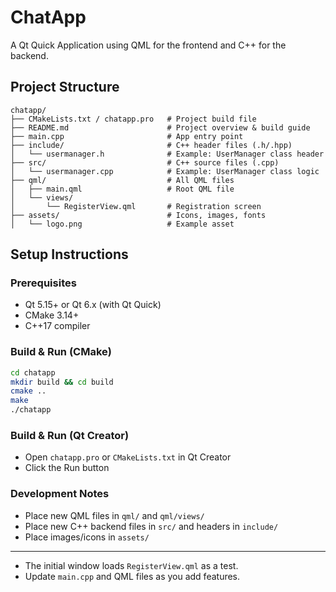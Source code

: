 # ChatApp

A Qt Quick Application using QML for the frontend and C++ for the backend.

## Project Structure

```
chatapp/
├── CMakeLists.txt / chatapp.pro   # Project build file
├── README.md                      # Project overview & build guide
├── main.cpp                       # App entry point
├── include/                       # C++ header files (.h/.hpp)
│   └── usermanager.h              # Example: UserManager class header
├── src/                           # C++ source files (.cpp)
│   └── usermanager.cpp            # Example: UserManager class logic
├── qml/                           # All QML files
│   ├── main.qml                   # Root QML file
│   └── views/
│       └── RegisterView.qml       # Registration screen
├── assets/                        # Icons, images, fonts
│   └── logo.png                   # Example asset
```

## Setup Instructions

### Prerequisites
- Qt 5.15+ or Qt 6.x (with Qt Quick)
- CMake 3.14+
- C++17 compiler

### Build & Run (CMake)
```bash
cd chatapp
mkdir build && cd build
cmake ..
make
./chatapp
```

### Build & Run (Qt Creator)
- Open `chatapp.pro` or `CMakeLists.txt` in Qt Creator
- Click the Run button

### Development Notes
- Place new QML files in `qml/` and `qml/views/`
- Place new C++ backend files in `src/` and headers in `include/`
- Place images/icons in `assets/`

---
- The initial window loads `RegisterView.qml` as a test.
- Update `main.cpp` and QML files as you add features.
